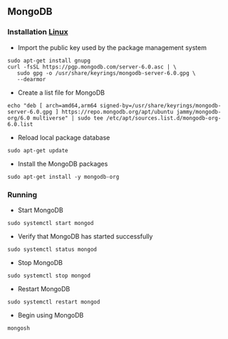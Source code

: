 ## MongoDB

### Installation [Linux](https://www.mongodb.com/docs/manual/tutorial/install-mongodb-on-ubuntu/)

- Import the public key used by the package management system

```shell
sudo apt-get install gnupg
curl -fsSL https://pgp.mongodb.com/server-6.0.asc | \
   sudo gpg -o /usr/share/keyrings/mongodb-server-6.0.gpg \
   --dearmor
```

- Create a list file for MongoDB

```shell
echo "deb [ arch=amd64,arm64 signed-by=/usr/share/keyrings/mongodb-server-6.0.gpg ] https://repo.mongodb.org/apt/ubuntu jammy/mongodb-org/6.0 multiverse" | sudo tee /etc/apt/sources.list.d/mongodb-org-6.0.list
```

- Reload local package database

```shell
sudo apt-get update
```

- Install the MongoDB packages

```shell
sudo apt-get install -y mongodb-org
```

### Running

- Start MongoDB

```shell
sudo systemctl start mongod
```

- Verify that MongoDB has started successfully

```shell
sudo systemctl status mongod
```

- Stop MongoDB

```shell
sudo systemctl stop mongod
```

- Restart MongoDB

```shell
sudo systemctl restart mongod
```

- Begin using MongoDB

```shell
mongosh
```
